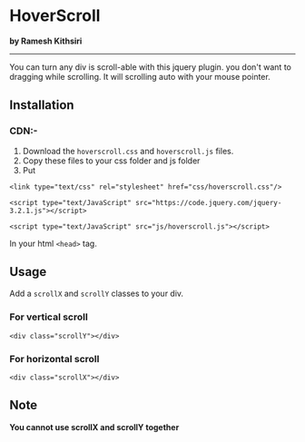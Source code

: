# HoverScroll
**by Ramesh Kithsiri**


***
You can turn any div is scroll-able with this jquery plugin. you don't want to dragging while scrolling. It will scrolling auto with your mouse pointer.

## Installation 

### CDN:-

1. Download the `hoverscroll.css` and `hoverscroll.js` files.
2. Copy these files to your css folder and js folder
3. Put
```
<link type="text/css" rel="stylesheet" href="css/hoverscroll.css"/>

<script type="text/JavaScript" src="https://code.jquery.com/jquery-3.2.1.js"></script>

<script type="text/JavaScript" src="js/hoverscroll.js"></script>
```

In your html `<head>` tag.

## Usage

Add a `scrollX` and `scrollY` classes to your div.

### For vertical scroll
`<div class="scrollY"></div>`
### For horizontal scroll
`<div class="scrollX"></div>`

## Note

**You cannot use scrollX and scrollY together**
